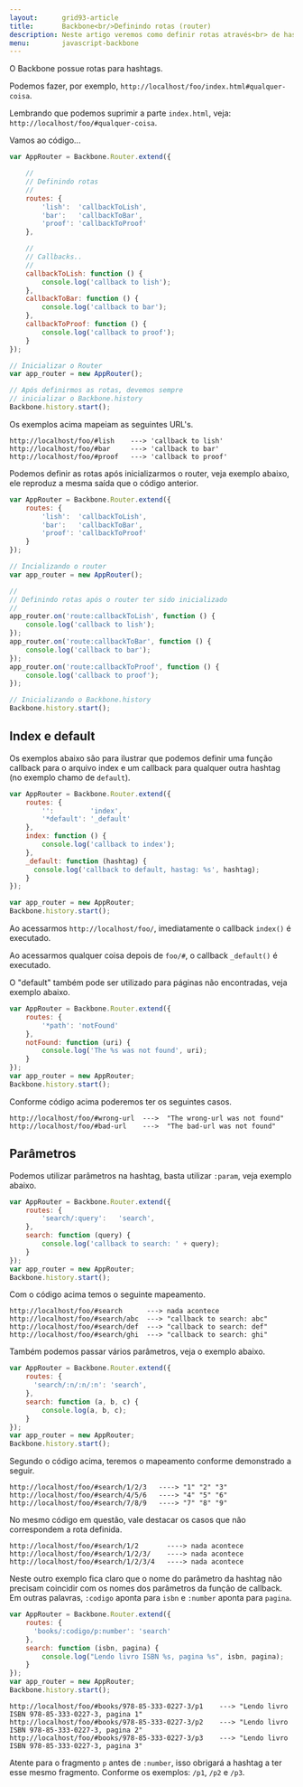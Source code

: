 ```yaml
---
layout:      grid93-article
title:       Backbone<br/>Definindo rotas (router)
description: Neste artigo veremos como definir rotas através<br> de hashtags no framework Backbone em JavsScript.
menu:        javascript-backbone
---
```


O Backbone possue rotas para hashtags.

Podemos fazer, por exemplo, `http://localhost/foo/index.html#qualquer-coisa`.

Lembrando que podemos suprimir a parte `index.html`, veja: `http://localhost/foo/#qualquer-coisa`.

Vamos ao código...

```javascript
var AppRouter = Backbone.Router.extend({

    //
    // Definindo rotas
    //
    routes: {
        'lish':  'callbackToLish',
        'bar':   'callbackToBar',
        'proof': 'callbackToProof'
    },

    //
    // Callbacks..
    //
    callbackToLish: function () {
        console.log('callback to lish');
    },
    callbackToBar: function () {
        console.log('callback to bar');
    },
    callbackToProof: function () {
        console.log('callback to proof');
    }
});

// Inicializar o Router
var app_router = new AppRouter();

// Após definirmos as rotas, devemos sempre
// inicializar o Backbone.history
Backbone.history.start();
```

Os exemplos acima mapeiam as seguintes URL's.

    http://localhost/foo/#lish    ---> 'callback to lish'
    http://localhost/foo/#bar     ---> 'callback to bar'
    http://localhost/foo/#proof   ---> 'callback to proof'


Podemos definir as rotas após inicializarmos o router, veja exemplo abaixo, ele reproduz a mesma saída que o código
anterior.

```javascript
var AppRouter = Backbone.Router.extend({
    routes: {
        'lish':  'callbackToLish',
        'bar':   'callbackToBar',
        'proof': 'callbackToProof'
    }
});

// Incializando o router
var app_router = new AppRouter();

//
// Definindo rotas após o router ter sido inicializado
//
app_router.on('route:callbackToLish', function () {
    console.log('callback to lish');
});
app_router.on('route:callbackToBar', function () {
    console.log('callback to bar');
});
app_router.on('route:callbackToProof', function () {
    console.log('callback to proof');
});

// Inicializando o Backbone.history
Backbone.history.start();
```



Index e default
---

Os exemplos abaixo são para ilustrar que podemos definir uma função callback para o arquivo index e um callback para
qualquer outra hashtag (no exemplo chamo de `default`).

```javascript
var AppRouter = Backbone.Router.extend({
    routes: {
        '':         'index',
        '*default': '_default'
    },
    index: function () {
        console.log('callback to index');
    },
    _default: function (hashtag) {
      console.log('callback to default, hastag: %s', hashtag);
    }
});

var app_router = new AppRouter;
Backbone.history.start();
```

Ao acessarmos `http://localhost/foo/`, imediatamente o callback `index()` é executado.

Ao acessarmos qualquer coisa depois de `foo/#`, o callback `_default()` é executado.

O "default" também pode ser utilizado para páginas não encontradas, veja exemplo abaixo.

```javascript
var AppRouter = Backbone.Router.extend({
    routes: {
        '*path': 'notFound'
    },
    notFound: function (uri) {
        console.log('The %s was not found', uri);
    }
});
var app_router = new AppRouter;
Backbone.history.start();
```

Conforme código acima poderemos ter os seguintes casos.

    http://localhost/foo/#wrong-url  --->  "The wrong-url was not found"
    http://localhost/foo/#bad-url    --->  "The bad-url was not found"




Parâmetros
---

Podemos utilizar parâmetros na hashtag, basta utilizar `:param`, veja exemplo abaixo.

```javascript
var AppRouter = Backbone.Router.extend({
    routes: {
        'search/:query':   'search',
    },
    search: function (query) {
        console.log('callback to search: ' + query);
    }
});
var app_router = new AppRouter;
Backbone.history.start();
```

Com o código acima temos o seguinte mapeamento.

    http://localhost/foo/#search      ---> nada acontece
    http://localhost/foo/#search/abc  ---> "callback to search: abc"
    http://localhost/foo/#search/def  ---> "callback to search: def"
    http://localhost/foo/#search/ghi  ---> "callback to search: ghi"


Também podemos passar vários parâmetros, veja o exemplo abaixo.

```javascript
var AppRouter = Backbone.Router.extend({
    routes: {
      'search/:n/:n/:n': 'search',
    },
    search: function (a, b, c) {
        console.log(a, b, c);
    }
});
var app_router = new AppRouter;
Backbone.history.start();
```

Segundo o código acima, teremos o mapeamento conforme demonstrado a seguir.

    http://localhost/foo/#search/1/2/3   ----> "1" "2" "3"
    http://localhost/foo/#search/4/5/6   ----> "4" "5" "6"
    http://localhost/foo/#search/7/8/9   ----> "7" "8" "9"

No mesmo código em questão, vale destacar os casos que não correspondem a rota definida.

    http://localhost/foo/#search/1/2       ----> nada acontece
    http://localhost/foo/#search/1/2/3/    ----> nada acontece
    http://localhost/foo/#search/1/2/3/4   ----> nada acontece

Neste outro exemplo fica claro que o nome do parâmetro da hashtag não precisam coincidir com os nomes dos parâmetros
da função de callback. Em outras palavras, `:codigo` aponta para `isbn` e `:number` aponta para `pagina`.

```javascript
var AppRouter = Backbone.Router.extend({
    routes: {
      'books/:codigo/p:number': 'search'
    },
    search: function (isbn, pagina) {
        console.log("Lendo livro ISBN %s, pagina %s", isbn, pagina);
    }
});
var app_router = new AppRouter;
Backbone.history.start();
```

    http://localhost/foo/#books/978-85-333-0227-3/p1    ---> "Lendo livro ISBN 978-85-333-0227-3, pagina 1"
    http://localhost/foo/#books/978-85-333-0227-3/p2    ---> "Lendo livro ISBN 978-85-333-0227-3, pagina 2"
    http://localhost/foo/#books/978-85-333-0227-3/p3    ---> "Lendo livro ISBN 978-85-333-0227-3, pagina 3"

Atente para o fragmento `p` antes de `:number`, isso obrigará a hashtag a ter esse mesmo fragmento. Conforme os
exemplos: `/p1`, `/p2` e `/p3`.
